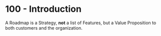 # 100 - Introduction

A Roadmap is a Strategy, **not** a list of Features, but a Value Proposition to both customers and the organization.
